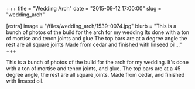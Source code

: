 +++
title = "Wedding Arch"
date = "2015-09-12 17:00:00"
slug = "wedding_arch"

[extra]
image = "/files/wedding_arch/1539-0074.jpg"
blurb = "This is a bunch of photos of the build for the arch for my wedding Its done with a ton of mortise and tenon joints and glue The top bars are at a  degree angle the rest are all square joints Made from cedar and finished with linseed oil..."
+++

This is a bunch of photos of the build for the arch for my wedding. It's done with a ton of mortise and tenon joints, and glue. The top bars are at a 45 degree angle, the rest are all square joints. Made from cedar, and finished with linseed oil.

<div class="post-images">
<div class="post-image-holder">
<a class="image_link" target="_blank" href="/files/wedding_arch/2015-07-26-11.37.26.jpg">
<img class="post-image" src="/files/wedding_arch/2015-07-26-11.37.26.jpg" title="" alt=""></a>
</div>
<div class="post-image-holder">
<a class="image_link" target="_blank" href="/files/wedding_arch/2015-07-28-06.43.30.jpg">
<img class="post-image" src="/files/wedding_arch/2015-07-28-06.43.30.jpg" title="" alt=""></a>
</div>
<div class="post-image-holder">
<a class="image_link" target="_blank" href="/files/wedding_arch/2015-08-04-19.39.17.jpg">
<img class="post-image" src="/files/wedding_arch/2015-08-04-19.39.17.jpg" title="" alt=""></a>
</div>
<div class="post-image-holder">
<a class="image_link" target="_blank" href="/files/wedding_arch/2015-08-04-21.01.08.jpg">
<img class="post-image" src="/files/wedding_arch/2015-08-04-21.01.08.jpg" title="" alt=""></a>
</div>
<div class="post-image-holder">
<a class="image_link" target="_blank" href="/files/wedding_arch/2015-08-04-21.08.51.jpg">
<img class="post-image" src="/files/wedding_arch/2015-08-04-21.08.51.jpg" title="" alt=""></a>
</div>
<div class="post-image-holder">
<a class="image_link" target="_blank" href="/files/wedding_arch/2015-08-04-21.08.58.jpg">
<img class="post-image" src="/files/wedding_arch/2015-08-04-21.08.58.jpg" title="" alt=""></a>
</div>
<div class="post-image-holder">
<a class="image_link" target="_blank" href="/files/wedding_arch/2015-08-15-19.46.24.jpg">
<img class="post-image" src="/files/wedding_arch/2015-08-15-19.46.24.jpg" title="" alt=""></a>
</div>
<div class="post-image-holder">
<a class="image_link" target="_blank" href="/files/wedding_arch/2015-08-15-19.46.35.jpg">
<img class="post-image" src="/files/wedding_arch/2015-08-15-19.46.35.jpg" title="" alt=""></a>
</div>
<div class="post-image-holder">
<a class="image_link" target="_blank" href="/files/wedding_arch/2015-08-16-21.27.35.jpg">
<img class="post-image" src="/files/wedding_arch/2015-08-16-21.27.35.jpg" title="" alt=""></a>
</div>
<div class="post-image-holder">
<a class="image_link" target="_blank" href="/files/wedding_arch/2015-08-26-20.33.06.jpg">
<img class="post-image" src="/files/wedding_arch/2015-08-26-20.33.06.jpg" title="" alt=""></a>
</div>
<div class="post-image-holder">
<a class="image_link" target="_blank" href="/files/wedding_arch/2015-08-27-18.51.33.jpg">
<img class="post-image" src="/files/wedding_arch/2015-08-27-18.51.33.jpg" title="" alt=""></a>
</div>
<div class="post-image-holder">
<a class="image_link" target="_blank" href="/files/wedding_arch/2015-08-27-19.17.31.jpg">
<img class="post-image" src="/files/wedding_arch/2015-08-27-19.17.31.jpg" title="" alt=""></a>
</div>
<div class="post-image-holder">
<a class="image_link" target="_blank" href="/files/wedding_arch/2015-08-29-08.18.17.jpg">
<img class="post-image" src="/files/wedding_arch/2015-08-29-08.18.17.jpg" title="" alt=""></a>
</div>
<div class="post-image-holder">
<a class="image_link" target="_blank" href="/files/wedding_arch/2015-08-29-09.39.52.jpg">
<img class="post-image" src="/files/wedding_arch/2015-08-29-09.39.52.jpg" title="" alt=""></a>
</div>
<div class="post-image-holder">
<a class="image_link" target="_blank" href="/files/wedding_arch/2015-08-30-15.39.59.jpg">
<img class="post-image" src="/files/wedding_arch/2015-08-30-15.39.59.jpg" title="" alt=""></a>
</div>
<div class="post-image-holder">
<a class="image_link" target="_blank" href="/files/wedding_arch/2015-08-30-09.44.01.jpg">
<img class="post-image" src="/files/wedding_arch/2015-08-30-09.44.01.jpg" title="" alt=""></a>
</div>
</div>
